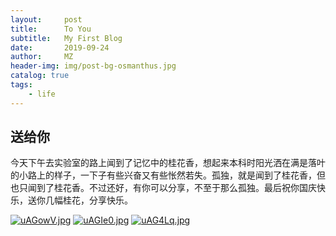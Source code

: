 ```yaml
---
layout:     post
title:      To You
subtitle:   My First Blog
date:       2019-09-24
author:     MZ
header-img: img/post-bg-osmanthus.jpg
catalog: true
tags:
    - life
---
```


## 送给你

   今天下午去实验室的路上闻到了记忆中的桂花香，想起来本科时阳光洒在满是落叶的小路上的样子，一下子有些兴奋又有些怅然若失。孤独，就是闻到了桂花香，但也只闻到了桂花香。不过还好，有你可以分享，不至于那么孤独。最后祝你国庆快乐，送你几幅桂花，分享快乐。

[![uAGowV.jpg](https://s2.ax1x.com/2019/09/24/uAGowV.jpg)](https://imgchr.com/i/uAGowV)
[![uAGIe0.jpg](https://s2.ax1x.com/2019/09/24/uAGIe0.jpg)](https://imgchr.com/i/uAGIe0)
[![uAG4Lq.jpg](https://s2.ax1x.com/2019/09/24/uAG4Lq.jpg)](https://imgchr.com/i/uAG4Lq)
